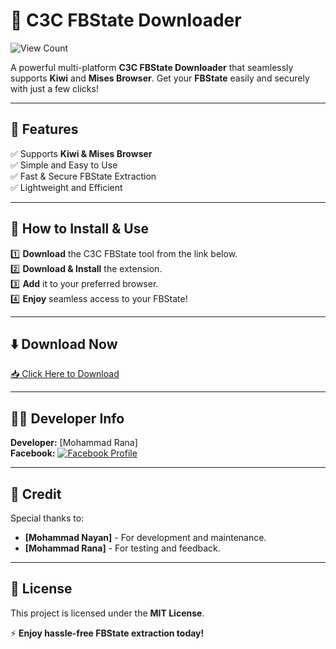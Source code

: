 # 🚀 C3C FBState Downloader  

![View Count](https://komarev.com/ghpvc/?TOXIC-RANA=YourGitHubUsername&label=Views&color=blue&style=flat)  

A powerful multi-platform **C3C FBState Downloader** that seamlessly supports **Kiwi** and **Mises Browser**. Get your **FBState** easily and securely with just a few clicks!  

---

## 🌟 Features  
✅ Supports **Kiwi & Mises Browser**  
✅ Simple and Easy to Use  
✅ Fast & Secure FBState Extraction  
✅ Lightweight and Efficient  

---

## 📌 How to Install & Use  

1️⃣ **Download** the C3C FBState tool from the link below.  
2️⃣ **Download & Install** the extension.  
3️⃣ **Add** it to your preferred browser.  
4️⃣ **Enjoy** seamless access to your FBState!  

---

## ⬇️ Download Now  
[📥 Click Here to Download](https://drive.google.com/file/d/10-z_qk0sHDQq2b8kTXao5myP1tWKnHmQ/view?usp=drivesdk)  

---

## 👨‍💻 Developer Info  
**Developer:** [Mohammad Rana]  
**Facebook:** [![Facebook Profile](https://img.shields.io/badge/Facebook-Profile-blue?style=flat&logo=facebook)](https://www.facebook.com/XAICO.RANA)  

---

## 🙏 Credit  
Special thanks to:  
- **[Mohammad Nayan]** - For development and maintenance.  
- **[Mohammad Rana]** - For testing and feedback.  

---

## 📜 License  
This project is licensed under the **MIT License**.  

⚡ **Enjoy hassle-free FBState extraction today!**

